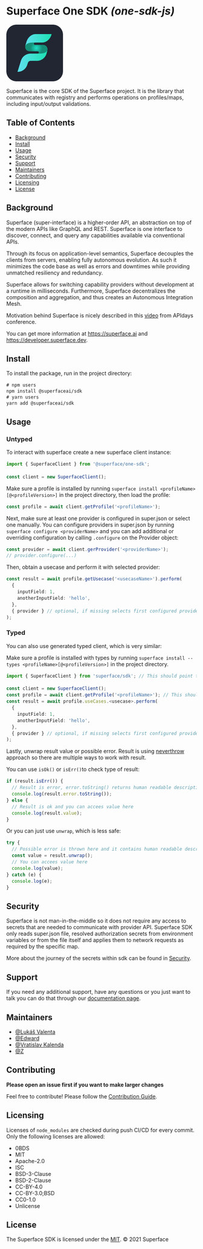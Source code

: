 # Superface One SDK _(one-sdk-js)_

<img src="https://github.com/superfaceai/one-sdk-js/blob/main/docs/LogoGreen.png" alt="superface logo" width="150" height="150">

Superface is the core SDK of the Superface project. It is the library that communicates with registry and performs operations on profiles/maps, including input/output validations.

<!--TODO: Fill out this long description. So, should we fill it :) -->

## Table of Contents

- [Background](#background)
- [Install](#install)
- [Usage](#usage)
- [Security](#security)
- [Support](#support)
- [Maintainers](#maintainers)
- [Contributing](#contributing)
- [Licensing](#licensing)
- [License](#license)

## Background
Superface (super-interface) is a higher-order API, an abstraction on top of the modern APIs like GraphQL and REST. Superface is one interface to discover, connect, and query any capabilities available via conventional APIs. 

Through its focus on application-level semantics, Superface decouples the clients from servers, enabling fully autonomous evolution. As such it minimizes the code base as well as errors and downtimes while providing unmatched resiliency and redundancy. 

Superface allows for switching capability providers without development at a runtime in milliseconds. Furthermore, Superface decentralizes the composition and aggregation, and thus creates an Autonomous Integration Mesh.

Motivation behind Superface is nicely described in this [video](https://www.youtube.com/watch?v=BCvq3NXFb94) from APIdays conference.

You can get more information at https://superface.ai and https://developer.superface.dev.

## Install

To install the package, run in the project directory:

```
# npm users
npm install @superfaceai/sdk
# yarn users
yarn add @superfaceai/sdk
```

## Usage

### Untyped

To interact with superface create a new superface client instance:

```typescript
import { SuperfaceClient } from '@superface/one-sdk';

const client = new SuperfaceClient();
```

Make sure a profile is installed by running `superface install <profileName>[@<profileVersion>]` in the project directory, then load the profile:

```typescript
const profile = await client.getProfile('<profileName>');
```

Next, make sure at least one provider is configured in super.json or select one manually. You can configure providers in super.json by running `superface configure <providerName>` and you can add additional or overriding configuration by calling `.configure` on the Provider object:

```typescript
const provider = await client.gerProvider('<providerName>');
// provider.configure(...)
```

Then, obtain a usecase and perform it with selected provider:

```typescript
const result = await profile.getUsecase('<usecaseName>').perform(
  {
    inputField: 1,
    anotherInputField: 'hello',
  },
  { provider } // optional, if missing selects first configured provider from super.json
);
```

### Typed

You can also use generated typed client, which is very similar:

Make sure a profile is installed with types by running `superface install --types <profileName>[@<profileVersion>]` in the project directory.

```typescript
import { SuperfaceClient } from 'superface/sdk'; // This should point to superface directory in project root

const client = new SuperfaceClient();
const profile = await client.getProfile('<profileName>'); // This should now autocomplete your installed profileVersion
const result = await profile.useCases.<usecase>.perform(
  {
    inputField: 1,
    anotherInputField: 'hello',
  },
  { provider } // optional, if missing selects first configured provider from super.json
);
```

Lastly, unwrap result value or possible error. Result is using [neverthrow](https://github.com/supermacro/neverthrow) approach so there are multiple ways to work with result. 

You can use `isOk()` or `isErr()`to check type of result: 

```typescript
if (result.isErr()) {
  // Result is error, error.toString() returns human readable description of what went wrong
  console.log(result.error.toString());
} else {
  // Result is ok and you can accees value here
  console.log(result.value);
}
```

Or you can just use `unwrap`, which is less safe:

```typescript
try {
  // Possible error is thrown here and it contains human readable description of what went wrong :)
  const value = result.unwrap();
  // You can accees value here
  console.log(value);
} catch (e) {
  console.log(e);
}
```

## Security

Superface is not man-in-the-middle so it does not require any access to secrets that are needed to communicate with provider API. Superface SDK only reads super.json file, resolved authorization secrets from environment variables or from the file itself and applies them to network requests as required by the specific map.

More about the journey of the secrets within sdk can be found in [Security](SECURITY.md).

## Support

If you need any additional support, have any questions or you just want to talk you can do that through our [documentation page](https://developer.superface.dev). 

## Maintainers

- [@Lukáš Valenta](https://github.com/lukas-valenta)
- [@Edward](https://github.com/TheEdward162)
- [@Vratislav Kalenda](https://github.com/Vratislav)
- [@Z](https://github.com/zdne)

## Contributing

**Please open an issue first if you want to make larger changes**

Feel free to contribute! Please follow the [Contribution Guide](CONTRIBUTION_GUIDE.md).

## Licensing

Licenses of `node_modules` are checked during push CI/CD for every commit. Only the following licenses are allowed:

- 0BDS
- MIT
- Apache-2.0
- ISC
- BSD-3-Clause
- BSD-2-Clause
- CC-BY-4.0
- CC-BY-3.0;BSD
- CC0-1.0
- Unlicense

## License

The Superface SDK is licensed under the [MIT](LICENSE).
© 2021 Superface
